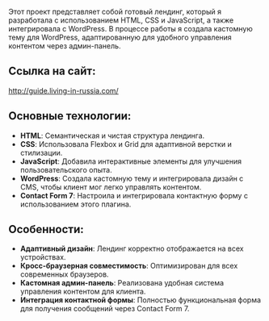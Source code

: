 Этот проект представляет собой готовый лендинг, который я разработала с использованием HTML, CSS и JavaScript, а также интегрировала с WordPress. В процессе работы я создала кастомную тему для WordPress, адаптированную для удобного управления контентом через админ-панель.

## Ссылка на сайт:
http://guide.living-in-russia.com/

## Основные технологии:
- **HTML**: Семантическая и чистая структура лендинга.
- **CSS**: Использовала Flexbox и Grid для адаптивной верстки и стилизации.
- **JavaScript**: Добавила интерактивные элементы для улучшения пользовательского опыта.
- **WordPress**: Создала кастомную тему и интегрировала дизайн с CMS, чтобы клиент мог легко управлять контентом.
- **Contact Form 7**: Настроила и интегрировала контактную форму с использованием этого плагина.

## Особенности:
- **Адаптивный дизайн**: Лендинг корректно отображается на всех устройствах.
- **Кросс-браузерная совместимость**: Оптимизирован для всех современных браузеров.
- **Кастомная админ-панель**: Реализована удобная система управления контентом для клиента.
- **Интеграция контактной формы**: Полностью функциональная форма для получения сообщений через Contact Form 7.
